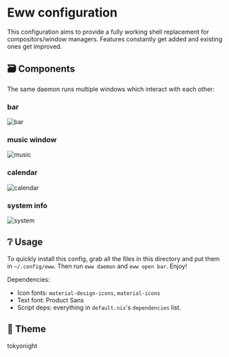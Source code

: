 # Eww configuration

This configuration aims to provide a fully working shell replacement for
compositors/window managers. Features constantly get added and existing ones
get improved.

## 🗃️  Components

The same daemon runs multiple windows which interact with each other:

### bar

![bar](https://user-images.githubusercontent.com/36706276/192146060-9913d571-abee-4683-9f77-ea1951680cc1.gif)

### music window

![music](https://user-images.githubusercontent.com/36706276/192146077-f8da4691-9a0c-487f-9805-3fd4d55551e9.gif)

### calendar

![calendar](https://user-images.githubusercontent.com/36706276/204923748-f5c7db3a-5000-40cf-ba41-cd2d5f14146a.png)

### system info

![system](https://user-images.githubusercontent.com/36706276/204923681-13c6e1d6-45e8-4f23-aec9-dcd8b96203da.png)

## ❔ Usage

To quickly install this config, grab all the files in this directory and put
them in `~/.config/eww`. Then run `eww daemon` and `eww open bar`. Enjoy!

Dependencies:
- Icon fonts: `material-design-icons`, `material-icons`
- Text font: Product Sans
- Script deps: everything in `default.nix`'s `dependencies` list.

## 🎨 Theme

tokyonight
